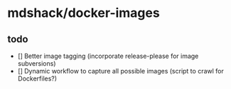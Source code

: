# mdshack/docker-images

## todo

- [] Better image tagging (incorporate release-please for image subversions)
- [] Dynamic workflow to capture all possible images (script to crawl for Dockerfiles?)
